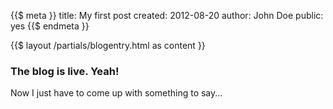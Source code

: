 {{$ meta }}
title: My first post
created: 2012-08-20
author: John Doe
public: yes
{{$ endmeta }}

{{$ layout /partials/blogentry.html as content }}

### The blog is live. Yeah!

Now I just have to come up with something to say...
